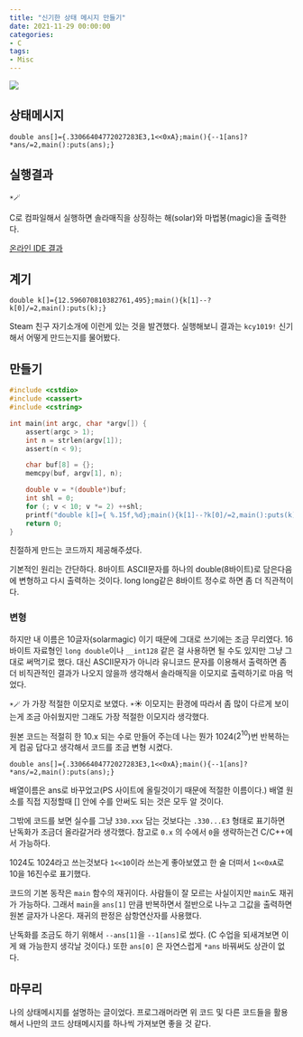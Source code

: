 ```yaml
---
title: "신기한 상태 메시지 만들기"
date: 2021-11-29 00:00:00
categories:
- C
tags:
- Misc
---
```


![](https://i.imgur.com/WAxKAFN.png)

## 상태메시지

`double ans[]={.33066404772027283E3,1<<0xA};main(){--1[ans]?*ans/=2,main():puts(ans);}` 

## 실행결과

`☀🪄`

C로 컴파일해서 실행하면 솔라매직을 상징하는 해(solar)와 마법봉(magic)을 출력한다.

[온라인 IDE 결과](https://ideone.com/9YkiOm)

## 계기

`double k[]={12.596070810382761,495};main(){k[1]--?k[0]/=2,main():puts(k);}`

Steam 친구 자기소개에 이런게 있는 것을 발견했다. 실행해보니 결과는 `kcy1019!` 신기해서 어떻게 만드는지를 물어봤다.

## 만들기

```C
#include <cstdio>
#include <cassert>
#include <cstring>

int main(int argc, char *argv[]) {
    assert(argc > 1);
    int n = strlen(argv[1]);
    assert(n < 9);

    char buf[8] = {};
    memcpy(buf, argv[1], n);

    double v = *(double*)buf;
    int shl = 0;
    for (; v < 10; v *= 2) ++shl;
    printf("double k[]={ %.15f,%d};main(){k[1]--?k[0]/=2,main():puts(k);}", v, shl);
    return 0;
}
```

친절하게 만드는 코드까지 제공해주셨다.

기본적인 원리는 간단하다. 8바이트 ASCII문자를 하나의 double(8바이트)로 담은다음에 변형하고 다시 출력하는 것이다. long long같은 8바이트 정수로 하면 좀 더 직관적이다. 

### 변형

하지만 내 이름은 10글자(solarmagic) 이기 때문에 그대로 쓰기에는 조금 무리였다. 16바이트 자료형인 `long double`이나 `__int128` 같은 걸 사용하면 될 수도 있지만 그냥 그대로 써먹기로 했다. 대신 ASCII문자가 아니라 유니코드 문자를 이용해서 출력하면 좀 더 비직관적인 결과가 나오지 않을까 생각해서 솔라매직을 이모지로 출력하기로 마음 먹었다.

`☀🪄` 가 가장 적절한 이모지로 보였다. `☀`☀ 이모지는 환경에 따라서 좀 많이 다르게 보이는게 조금 아쉬웠지만 그래도 가장 적절한 이모지라 생각했다.

원본 코드는 적절히 한 10.x 되는 수로 만들어 주는데 나는 뭔가 1024($2^{10}$)번 반복하는게 컴공 답다고 생각해서 코드를 조금 변형 시켰다.


`double ans[]={.33066404772027283E3,1<<0xA};main(){--1[ans]?*ans/=2,main():puts(ans);}`

배열이름은 ans로 바꾸었고(PS 사이트에 올릴것이기 때문에 적절한 이름이다.) 배열 원소를 직접 지정할때 [] 안에 수를 안써도 되는 것은 모두 알 것이다.

그밖에 코드를 보면 실수를 그냥 `330.xxx` 담는 것보다는 `.330...E3` 형태로 표기하면 난독화가 조금더 올라갈거라 생각했다. 참고로 `0.x` 의 수에서 `0`을 생략하는건 C/C++에서 가능하다. 

$1024$도 $1024$라고 쓰는것보다 `1<<10`이라 쓰는게 좋아보였고 한 술 더떠서 `1<<0xA`로 $10$을 $16$진수로 표기했다.

코드의 기본 동작은 `main` 함수의 재귀이다. 사람들이 잘 모르는 사실이지만 `main`도 재귀가 가능하다. 그래서 `main`을 `ans[1]` 만큼 반복하면서 절반으로 나누고 그값을 출력하면 원본 글자가 나온다. 재귀의 판정은 삼항연산자를 사용했다.

난독화를 조금도 하기 위해서 `--ans[1]`을 `--1[ans]`로 썼다. (C 수업을 되새겨보면 이게 왜 가능한지 생각날 것이다.) 또한 `ans[0]` 은 자연스럽게 `*ans` 바꿔써도 상관이 없다.

## 마무리

나의 상태메시지를 설명하는 글이었다.
프로그래머라면 위 코드 및 다른 코드들을 활용해서 나만의 코드 상태메시지를 하나씩 가져보면 좋을 것 같다.
